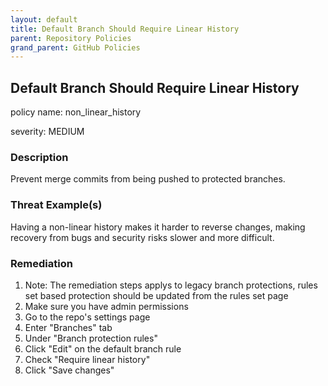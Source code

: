```yaml
---
layout: default
title: Default Branch Should Require Linear History
parent: Repository Policies
grand_parent: GitHub Policies
---
```



## Default Branch Should Require Linear History
policy name: non_linear_history

severity: MEDIUM

### Description
Prevent merge commits from being pushed to protected branches.

### Threat Example(s)
Having a non-linear history makes it harder to reverse changes, making recovery from bugs and security risks slower and more difficult.



### Remediation
1. Note: The remediation steps applys to legacy branch protections, rules set based protection should be updated from the rules set page
2. Make sure you have admin permissions
3. Go to the repo's settings page
4. Enter "Branches" tab
5. Under "Branch protection rules"
6. Click "Edit" on the default branch rule
7. Check "Require linear history"
8. Click "Save changes"



